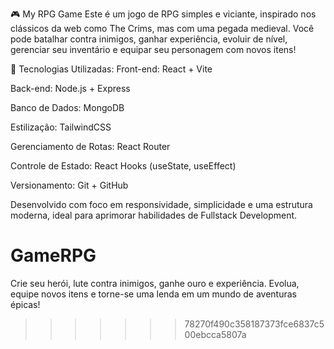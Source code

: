 🎮 My RPG Game
Este é um jogo de RPG simples e viciante, inspirado nos clássicos da web como The Crims, mas com uma pegada medieval. Você pode batalhar contra inimigos, ganhar experiência, evoluir de nível, gerenciar seu inventário e equipar seu personagem com novos itens!

🚀 Tecnologias Utilizadas:
Front-end: React + Vite

Back-end: Node.js + Express

Banco de Dados: MongoDB

Estilização: TailwindCSS

Gerenciamento de Rotas: React Router

Controle de Estado: React Hooks (useState, useEffect)

Versionamento: Git + GitHub

Desenvolvido com foco em responsividade, simplicidade e uma estrutura moderna, ideal para aprimorar habilidades de Fullstack Development.
# GameRPG
Crie seu herói, lute contra inimigos, ganhe ouro e experiência. Evolua, equipe novos itens e torne-se uma lenda em um mundo de aventuras épicas!
>>>>>>> 78270f490c358187373fce6837c500ebcca5807a
